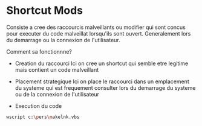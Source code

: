 # Shortcut Mods

Consiste a cree des raccourcis malveillants ou modifier qui sont concus pour executer du code malveillat lorsqu'ils sont ouvert. Generalement lors du demarrage ou la connexion de l'utilisateur.

Comment sa fonctionnne?
- Creation du raccourci
Ici on cree un shortcut qui semble etre legitime mais contient un code malveillant

- Placement strategique
Ici on place le raccourci dans un emplacement du systeme qui est frequement consulter lors du demarrage du systeme ou de la connexion de l'utilisateur

- Execution du code


```sh
wscript c:\pers\makelnk.vbs
```


